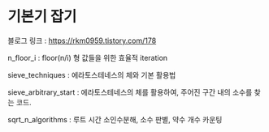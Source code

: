 # 기본기 잡기

블로그 링크 : https://rkm0959.tistory.com/178

n_floor_i : floor(n/i) 형 값들을 위한 효율적 iteration

sieve_techniques : 에라토스테네스의 체와 기본 활용법

sieve_arbitrary_start : 에라토스테네스의 체를 활용하여, 주어진 구간 내의 소수를 찾는 코드. 

sqrt_n_algorithms : 루트 시간 소인수분해, 소수 판별, 약수 개수 카운팅
